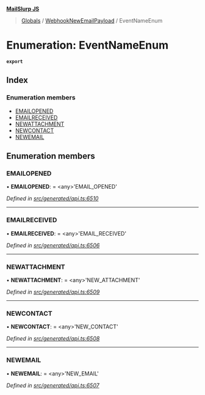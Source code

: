 **[MailSlurp JS](../README.md)**

> [Globals](../README.md) / [WebhookNewEmailPayload](../modules/webhooknewemailpayload.md) / EventNameEnum

# Enumeration: EventNameEnum

**`export`** 

## Index

### Enumeration members

* [EMAILOPENED](webhooknewemailpayload.eventnameenum.md#emailopened)
* [EMAILRECEIVED](webhooknewemailpayload.eventnameenum.md#emailreceived)
* [NEWATTACHMENT](webhooknewemailpayload.eventnameenum.md#newattachment)
* [NEWCONTACT](webhooknewemailpayload.eventnameenum.md#newcontact)
* [NEWEMAIL](webhooknewemailpayload.eventnameenum.md#newemail)

## Enumeration members

### EMAILOPENED

•  **EMAILOPENED**:  = \<any>'EMAIL\_OPENED'

*Defined in [src/generated/api.ts:6510](https://github.com/mailslurp/mailslurp-client/blob/cce5bf2/src/generated/api.ts#L6510)*

___

### EMAILRECEIVED

•  **EMAILRECEIVED**:  = \<any>'EMAIL\_RECEIVED'

*Defined in [src/generated/api.ts:6506](https://github.com/mailslurp/mailslurp-client/blob/cce5bf2/src/generated/api.ts#L6506)*

___

### NEWATTACHMENT

•  **NEWATTACHMENT**:  = \<any>'NEW\_ATTACHMENT'

*Defined in [src/generated/api.ts:6509](https://github.com/mailslurp/mailslurp-client/blob/cce5bf2/src/generated/api.ts#L6509)*

___

### NEWCONTACT

•  **NEWCONTACT**:  = \<any>'NEW\_CONTACT'

*Defined in [src/generated/api.ts:6508](https://github.com/mailslurp/mailslurp-client/blob/cce5bf2/src/generated/api.ts#L6508)*

___

### NEWEMAIL

•  **NEWEMAIL**:  = \<any>'NEW\_EMAIL'

*Defined in [src/generated/api.ts:6507](https://github.com/mailslurp/mailslurp-client/blob/cce5bf2/src/generated/api.ts#L6507)*
